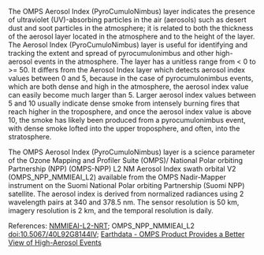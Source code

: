 The OMPS Aerosol Index (PyroCumuloNimbus) layer indicates the presence of ultraviolet (UV)-absorbing particles in the air (aerosols) such as desert dust and soot particles in the atmosphere; it is related to both the thickness of the aerosol layer located in the atmosphere and to the height of the layer. The Aerosol Index (PyroCumuloNimbus) layer is useful for identifying and tracking the extent and spread of pyrocumulonimbus and other high-aerosol events in the atmosphere. The layer has a unitless range from < 0 to >= 50. It differs from the Aerosol Index layer which detects aerosol index values between 0 and 5, because in the case of pyrocumulonimbus events, which are both dense and high in the atmosphere, the aerosol index value can easily become much larger than 5. Larger aerosol index values between 5 and 10 usually indicate dense smoke from intensely burning fires that reach higher in the troposphere, and once the aerosol index value is above 10, the smoke has likely been produced from a pyrocumulonimbus event, with dense smoke lofted into the upper troposphere, and often, into the stratosphere.

The OMPS Aerosol Index (PyroCumuloNimbus) layer is a science parameter of the Ozone Mapping and Profiler Suite (OMPS)/ National Polar orbiting Partnership (NPP) (OMPS-NPP) L2 NM Aerosol Index swath orbital V2 (OMPS_NPP_NMMIEAI_L2) available from the OMPS Nadir-Mapper instrument on the Suomi National Polar orbiting Partnership (Suomi NPP) satellite. The aerosol index is derived from normalized radiances using 2 wavelength pairs at 340 and 378.5 nm. The sensor resolution is 50 km, imagery resolution is 2 km, and the temporal resolution is daily.

References: [NMMIEAI-L2-NRT](https://cmr.earthdata.nasa.gov/search/concepts/C1657477341-OMINRT.html); OMPS_NPP_NMMIEAI_L2 [doi:10.5067/40L92G8144IV](https://doi.org/10.5067/40L92G8144IV); [Earthdata - OMPS Product Provides a Better View of High-Aerosol Events](https://earthdata.nasa.gov/learn/articles/tools-and-technology-articles/lance-pyrocb-product)
